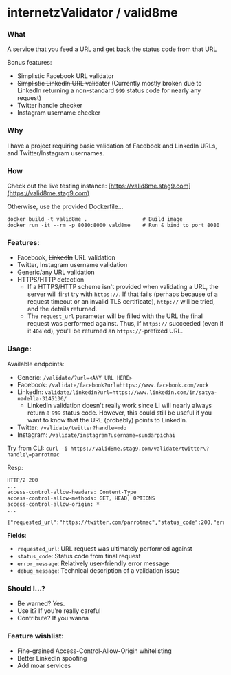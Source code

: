 # internetzValidator / valid8me

### What
A service that you feed a URL and get back the status code from that URL

Bonus features:
- Simplistic Facebook URL validator
- ~~Simplistic LinkedIn URL validator~~ (Currently mostly broken due to LinkedIn returning a non-standard `999` status code for nearly any request)
- Twitter handle checker
- Instagram username checker

### Why
I have a project requiring basic validation of Facebook and LinkedIn URLs, and Twitter/Instagram usernames.

### How
Check out the live testing instance: [https://valid8me.stag9.com](https://valid8me.stag9.com)

Otherwise, use the provided Dockerfile...
```
docker build -t valid8me .                  # Build image
docker run -it --rm -p 8080:8000 vald8me    # Run & bind to port 8080
```
### Features:
- Facebook, ~~LinkedIn~~ URL validation
- Twitter, Instagram username validation
- Generic/any URL validation
- HTTPS/HTTP detection
	- If a HTTPS/HTTP scheme isn't provided when validating a URL, the server will first try with `https://`. If that fails (perhaps because of a request timeout or an invalid TLS certificate), `http://` will be tried, and the details returned.
	- The `request_url` parameter will be filled with the URL the final request was performed against. Thus, if `https://` succeeded (even if it `404`'ed), you'll be returned an `https://`-prefixed URL.

### Usage:
Available endpoints:
- Generic: `/validate/?url=<ANY URL HERE>`
- Facebook: `/validate/facebook?url=https://www.facebook.com/zuck`
- LinkedIn: `validate/linkedin?url=https://www.linkedin.com/in/satya-nadella-3145136/`
	- LinkedIn validation doesn't really work since LI will nearly always return a `999` status code. However, this could still be useful if you want to know that the URL (probably) points to LinkedIn.
- Twitter: `/validate/twitter?handle=mdo`
- Instagram: `/validate/instagram?username=sundarpichai`

Try from CLI:
```curl -i https://valid8me.stag9.com/validate/twitter\?handle\=parrotmac```

Resp:
```
HTTP/2 200
...
access-control-allow-headers: Content-Type
access-control-allow-methods: GET, HEAD, OPTIONS
access-control-allow-origin: *
...

{"requested_url":"https://twitter.com/parrotmac","status_code":200,"error_message":"","debug_message":""}
```
**Fields**:
- `requested_url`: URL request was ultimately performed against
- `status_code`: Status code from final request
- `error_message`: Relatively user-friendly error message
- `debug_message`: Technical description of a validation issue


### Should I...?
- Be warned? Yes.
- Use it? If you're really careful
- Contribute? If you wanna

### Feature wishlist:
- Fine-grained Access-Control-Allow-Origin whitelisting
- Better LinkedIn spoofing
- Add moar services

